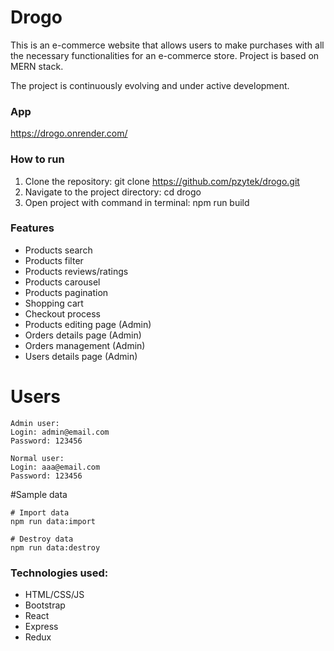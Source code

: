 # Drogo

This is an e-commerce website that allows users to make purchases with all the necessary functionalities for an e-commerce store. Project is based on MERN stack.

The project is continuously evolving and under active development.

### App

https://drogo.onrender.com/

### How to run

1. Clone the repository: git clone https://github.com/pzytek/drogo.git
2. Navigate to the project directory: cd drogo
3. Open project with command in terminal: npm run build

### Features

- Products search
- Products filter
- Products reviews/ratings
- Products carousel
- Products pagination
- Shopping cart
- Checkout process
- Products editing page (Admin)
- Orders details page (Admin)
- Orders management (Admin)
- Users details page (Admin)

# Users
```
Admin user:
Login: admin@email.com
Password: 123456

Normal user:
Login: aaa@email.com
Password: 123456
```

#Sample data
```
# Import data
npm run data:import

# Destroy data
npm run data:destroy
```

### Technologies used:

- HTML/CSS/JS
- Bootstrap
- React
- Express
- Redux
